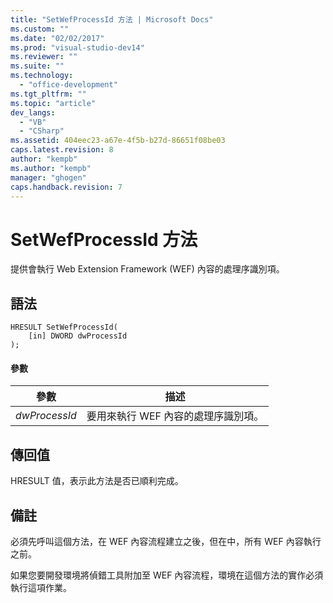 ```yaml
---
title: "SetWefProcessId 方法 | Microsoft Docs"
ms.custom: ""
ms.date: "02/02/2017"
ms.prod: "visual-studio-dev14"
ms.reviewer: ""
ms.suite: ""
ms.technology: 
  - "office-development"
ms.tgt_pltfrm: ""
ms.topic: "article"
dev_langs: 
  - "VB"
  - "CSharp"
ms.assetid: 404eec23-a67e-4f5b-b27d-86651f08be03
caps.latest.revision: 8
author: "kempb"
ms.author: "kempb"
manager: "ghogen"
caps.handback.revision: 7
---
```

# SetWefProcessId 方法
  提供會執行 Web Extension Framework \(WEF\) 內容的處理序識別項。  
  
## 語法  
  
```  
HRESULT SetWefProcessId(  
    [in] DWORD dwProcessId  
);  
```  
  
#### 參數  
  
|參數|描述|  
|--------|--------|  
|*dwProcessId*|要用來執行 WEF 內容的處理序識別項。|  
  
## 傳回值  
 HRESULT 值，表示此方法是否已順利完成。  
  
## 備註  
 必須先呼叫這個方法，在 WEF 內容流程建立之後，但在中，所有 WEF 內容執行之前。  
  
 如果您要開發環境將偵錯工具附加至 WEF 內容流程，環境在這個方法的實作必須執行這項作業。  
  
  